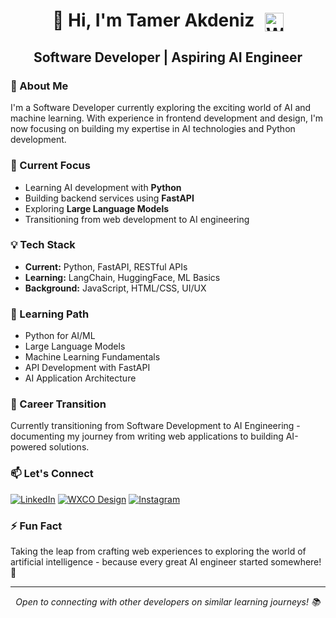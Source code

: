 <div align="center">
  <h1>
    👋 Hi, I'm Tamer Akdeniz
    <a href="https://wxcodesign.com">
      <img src="https://wxcodesign.com/img/favicon/wxco.ico" alt="WXCO Design" width="30" style="vertical-align: middle; margin-left: 10px"/>
    </a>
  </h1>
  
  <h2>Software Developer | Aspiring AI Engineer</h2>
</div>

### 🚀 About Me
I'm a Software Developer currently exploring the exciting world of AI and machine learning. With experience in frontend development and design, I'm now focusing on building my expertise in AI technologies and Python development.

### 🔭 Current Focus
- Learning AI development with **Python**
- Building backend services using **FastAPI**
- Exploring **Large Language Models**
- Transitioning from web development to AI engineering

### 💡 Tech Stack
- **Current:** Python, FastAPI, RESTful APIs
- **Learning:** LangChain, HuggingFace, ML Basics
- **Background:** JavaScript, HTML/CSS, UI/UX

### 🌱 Learning Path
- Python for AI/ML
- Large Language Models
- Machine Learning Fundamentals
- API Development with FastAPI
- AI Application Architecture

### 🎯 Career Transition
Currently transitioning from Software Development to AI Engineering - documenting my journey from writing web applications to building AI-powered solutions.

### 📫 Let's Connect
[![LinkedIn](https://img.shields.io/badge/linkedin-0A66C2?style=for-the-badge&logo=linkedin&logoColor=white)](https://linkedin.com/in/tamerakdeniz)
[![WXCO Design](https://img.shields.io/badge/WXCO_Design-000000?style=for-the-badge&logoColor=white&labelColor=000000&color=000000)](https://wxcodesign.com)
[![Instagram](https://img.shields.io/badge/Instagram-E4405F?style=for-the-badge&logo=instagram&logoColor=white)](https://instagram.com/tamerakdnz)


### ⚡ Fun Fact
Taking the leap from crafting web experiences to exploring the world of artificial intelligence - because every great AI engineer started somewhere! 🚀

---

<div align="center">
  <i>Open to connecting with other developers on similar learning journeys! 📚</i>
</div>
